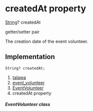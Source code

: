 
<div>

# createdAt property

</div>


[String](https://api.flutter.dev/flutter/dart-core/String-class.html)?
createdAt


getter/setter pair




The creation date of the event volunteer.



## Implementation

``` language-dart
String? createdAt;
```







1.  [talawa](../../index.html)
2.  [event_volunteer](../../models_events_event_volunteer/)
3.  [EventVolunteer](../../models_events_event_volunteer/EventVolunteer-class.html)
4.  createdAt property

##### EventVolunteer class







